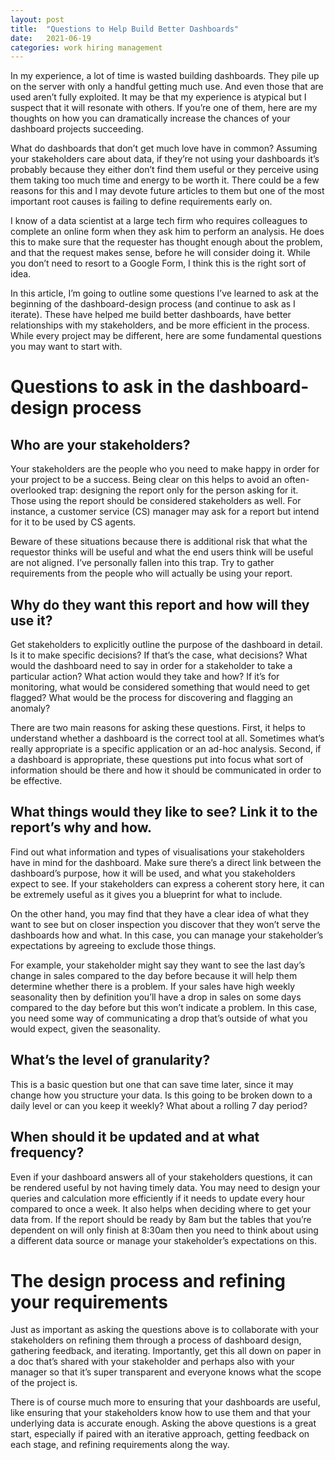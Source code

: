 ```yaml
---
layout: post
title:  "Questions to Help Build Better Dashboards"
date:   2021-06-19
categories: work hiring management
---
```

In my experience, a lot of time is wasted building dashboards. They pile up on the server with only a handful getting much use. And even those that are used aren’t fully exploited. It may be that my experience is atypical but I suspect that it will resonate with others. If you’re one of them, here are my thoughts on how you can dramatically increase the chances of your dashboard projects succeeding. 

What do dashboards that don’t get much love have in common? Assuming your stakeholders care about data, if they’re not using your dashboards it’s probably because they either don’t find them useful or they perceive using them taking too much time and energy to be worth it. There could be a few reasons for this and I may devote future articles to them but one of the most important root causes is failing to define requirements early on.

I know of a data scientist at a large tech firm who requires colleagues to complete an online form when they ask him to perform an analysis. He does this to make sure that the requester has thought enough about the problem, and that the request makes sense, before he will consider doing it. While you don’t need to resort to a Google Form, I think this is the right sort of idea.

In this article, I’m going to outline some questions I’ve learned to ask at the beginning of the dashboard-design process (and continue to ask as I iterate). These have helped me build better dashboards, have better relationships with my stakeholders, and be more efficient in the process. While every project may be different, here are some fundamental questions you may want to start with.

# Questions to ask in the dashboard-design process

## Who are your stakeholders?

Your stakeholders are the people who you need to make happy in order for your project to be a success. Being clear on this helps to avoid an often-overlooked trap: designing the report only for the person asking for it. Those using the report should be considered stakeholders as well. For instance, a customer service (CS) manager may ask for a report but intend for it to be used by CS agents.

Beware of these situations because there is additional risk that what the requestor thinks will be useful and what the end users think will be useful are not aligned. I’ve personally fallen into this trap. Try to gather requirements from the people who will actually be using your report.

## Why do they want this report and how will they use it?

Get stakeholders to explicitly outline the purpose of the dashboard in detail. Is it to make specific decisions? If that’s the case, what decisions? What would the dashboard need to say in order for a stakeholder to take a particular action? What action would they take and how? If it’s for monitoring, what would be considered something that would need to get flagged? What would be the process for discovering and flagging an anomaly?

There are two main reasons for asking these questions. First, it helps to understand whether a dashboard is the correct tool at all. Sometimes what’s really appropriate is a specific application or an ad-hoc analysis. Second, if a dashboard is appropriate, these questions put into focus what sort of information should be there and how it should be communicated in order to be effective.

## What things would they like to see? Link it to the report’s why and how.

Find out what information and types of visualisations your stakeholders have in mind for the dashboard. Make sure there’s a direct link between the dashboard’s purpose, how it will be used, and what you stakeholders expect to see. If your stakeholders can express a coherent story here, it can be extremely useful as it gives you a blueprint for what to include.

On the other hand, you may find that they have a clear idea of what they want to see but on closer inspection you discover that they won’t serve the dashboards how and what. In this case, you can manage your stakeholder’s expectations by agreeing to exclude those things.

For example, your stakeholder might say they want to see the last day’s change in sales compared to the day before because it will help them determine whether there is a problem. If your sales have high weekly seasonality then by definition you’ll have a drop in sales on some days compared to the day before but this won’t indicate a problem. In this case, you need some way of communicating a drop that’s outside of what you would expect, given the seasonality. 

## What’s the level of granularity? 

This is a basic question but one that can save time later, since it may change how you structure your data. Is this going to be broken down to a daily level or can you keep it weekly? What about a rolling 7 day period? 

## When should it be updated and at what frequency?

Even if your dashboard answers all of your stakeholders questions, it can be rendered useful by not having timely data. You may need to design your queries and calculation more efficiently if it needs to update every hour compared to once a week. It also helps when deciding where to get your data from. If the report should be ready by 8am but the tables that you’re dependent on will only finish at 8:30am then you need to think about using a different data source or manage your stakeholder’s expectations on this.

# The design process and refining your requirements

Just as important as asking the questions above is to collaborate with your stakeholders on refining them through a process of dashboard design, gathering feedback, and iterating.
Importantly, get this all down on paper in a doc that’s shared with your stakeholder and perhaps also with your manager so that it’s super transparent and everyone knows what the scope of the project is. 

There is of course much more to ensuring that your dashboards are useful, like ensuring that your stakeholders know how to use them and that your underlying data is accurate enough. Asking the above questions is a great start, especially if paired with an iterative approach, getting feedback on each stage, and refining requirements along the way.
